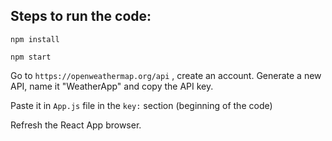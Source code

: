 ## Steps to run the code:  

`npm install`  

`npm start`  

Go to `https://openweathermap.org/api` , create an account. Generate a new API, name it "WeatherApp" and copy the API key.  

Paste it in `App.js` file in the `key:` section (beginning of the code)  

Refresh the React App browser.
